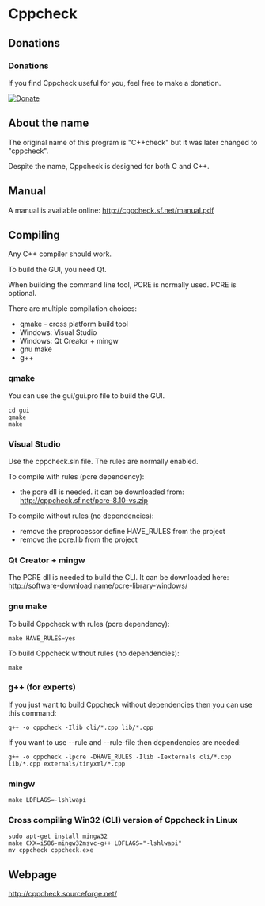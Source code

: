 # Cppcheck #

## Donations ##

### Donations ###

If you find Cppcheck useful for you, feel free to make a donation.

[![Donate](http://pledgie.com/campaigns/4127.png)](http://pledgie.com/campaigns/4127)

## About the name ##

The original name of this program is "C++check" but it was later changed to "cppcheck".

Despite the name, Cppcheck is designed for both C and C++.

## Manual ##

A manual is available online:
http://cppcheck.sf.net/manual.pdf

## Compiling ##

Any C++ compiler should work.

To build the GUI, you need Qt.

When building the command line tool, PCRE is normally used.
PCRE is optional.

There are multiple compilation choices:
* qmake - cross platform build tool
* Windows: Visual Studio
* Windows: Qt Creator + mingw
* gnu make
* g++

### qmake ###

You can use the gui/gui.pro file to build the GUI.

    cd gui
    qmake
    make

### Visual Studio ###

Use the cppcheck.sln file. The rules are normally enabled.

To compile with rules (pcre dependency):
* the pcre dll is needed. it can be downloaded from: http://cppcheck.sf.net/pcre-8.10-vs.zip

To compile without rules (no dependencies):
* remove the preprocessor define HAVE_RULES from the project
* remove the pcre.lib from the project

### Qt Creator + mingw ###

The PCRE dll is needed to build the CLI. It can be downloaded here:
http://software-download.name/pcre-library-windows/

### gnu make ###

To build Cppcheck with rules (pcre dependency):

    make HAVE_RULES=yes

To build Cppcheck without rules (no dependencies):

    make

### g++ (for experts) ###

If you just want to build Cppcheck without dependencies then you can use this command:

    g++ -o cppcheck -Ilib cli/*.cpp lib/*.cpp

If you want to use --rule and --rule-file then dependencies are needed:

    g++ -o cppcheck -lpcre -DHAVE_RULES -Ilib -Iexternals cli/*.cpp lib/*.cpp externals/tinyxml/*.cpp

### mingw ###

    make LDFLAGS=-lshlwapi

### Cross compiling Win32 (CLI) version of Cppcheck in Linux ###

    sudo apt-get install mingw32
    make CXX=i586-mingw32msvc-g++ LDFLAGS="-lshlwapi"
    mv cppcheck cppcheck.exe

## Webpage ##

http://cppcheck.sourceforge.net/

